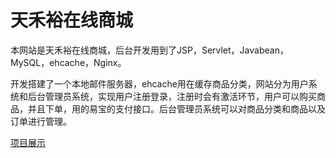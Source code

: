 # 天禾裕在线商城
本网站是天禾裕在线商城，后台开发用到了JSP，Servlet，Javabean，MySQL，ehcache，Nginx。

开发搭建了一个本地邮件服务器，ehcache用在缓存商品分类，网站分为用户系统和后台管理员系统，实现用户注册登录，注册时会有激活环节，用户可以购买商品，并且下单，用的易宝的支付接口。后台管理员系统可以对商品分类和商品以及订单进行管理。

[项目展示](http://store.bxgfhg.club/)